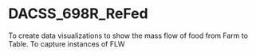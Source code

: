 # DACSS_698R_ReFed

To create data visualizations to show the mass flow of food from Farm to Table.
To capture instances of FLW
